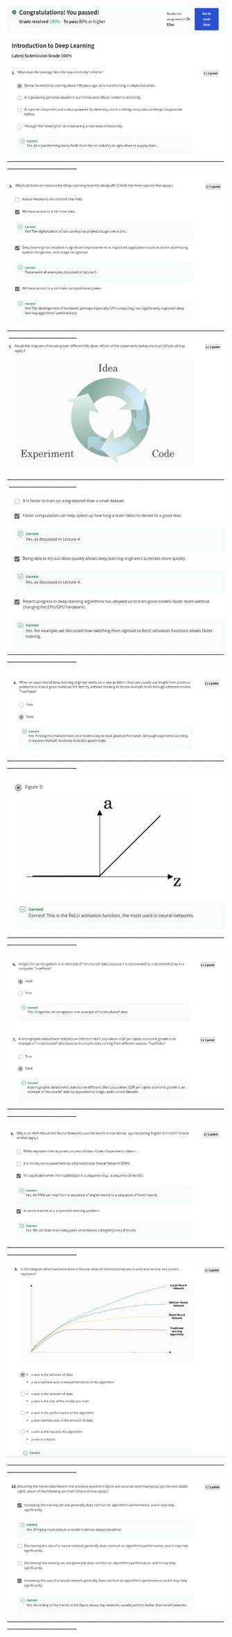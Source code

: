 ![img1](https://github.com/AyaKhaledYousef/Deep-Learning-Specialization/blob/main/Deep%20Learning%20Specialization/1-%20Neural%20Networks%20and%20Deep%20Learning/Week%201/1.png)
ـــــــــــــــــــــــــــــــــــــــــــــــــــــــــــــــــــــــــــــــــــــــــــــــــــــــــــــــــــــــــــــــــــــــــــــــــــــــــــــــــ

![img2](https://github.com/AyaKhaledYousef/Deep-Learning-Specialization/blob/main/Deep%20Learning%20Specialization/1-%20Neural%20Networks%20and%20Deep%20Learning/Week%201/2.png)
ـــــــــــــــــــــــــــــــــــــــــــــــــــــــــــــــــــــــــــــــــــــــــــــــــــــــــــــــــــــــــــــــــــــــــــــــــــــــــــــــــ
![img3](https://github.com/AyaKhaledYousef/Deep-Learning-Specialization/blob/main/Deep%20Learning%20Specialization/1-%20Neural%20Networks%20and%20Deep%20Learning/Week%201/3.png)
ـــــــــــــــــــــــــــــــــــــــــــــــــــــــــــــــــــــــــــــــــــــــــــــــــــــــــــــــــــــــــــــــــــــــــــــــــــــــــــــــــ
![img4](https://github.com/AyaKhaledYousef/Deep-Learning-Specialization/blob/main/Deep%20Learning%20Specialization/1-%20Neural%20Networks%20and%20Deep%20Learning/Week%201/4.png)
ـــــــــــــــــــــــــــــــــــــــــــــــــــــــــــــــــــــــــــــــــــــــــــــــــــــــــــــــــــــــــــــــــــــــــــــــــــــــــــــــــ

![img5](https://github.com/AyaKhaledYousef/Deep-Learning-Specialization/blob/main/Deep%20Learning%20Specialization/1-%20Neural%20Networks%20and%20Deep%20Learning/Week%201/5.png)
ـــــــــــــــــــــــــــــــــــــــــــــــــــــــــــــــــــــــــــــــــــــــــــــــــــــــــــــــــــــــــــــــــــــــــــــــــــــــــــــــــ

![img6](https://github.com/AyaKhaledYousef/Deep-Learning-Specialization/blob/main/Deep%20Learning%20Specialization/1-%20Neural%20Networks%20and%20Deep%20Learning/Week%201/6.png)
ـــــــــــــــــــــــــــــــــــــــــــــــــــــــــــــــــــــــــــــــــــــــــــــــــــــــــــــــــــــــــــــــــــــــــــــــــــــــــــــــــ

![img7](https://github.com/AyaKhaledYousef/Deep-Learning-Specialization/blob/main/Deep%20Learning%20Specialization/1-%20Neural%20Networks%20and%20Deep%20Learning/Week%201/7.png)
ـــــــــــــــــــــــــــــــــــــــــــــــــــــــــــــــــــــــــــــــــــــــــــــــــــــــــــــــــــــــــــــــــــــــــــــــــــــــــــــــــ

![img8](https://github.com/AyaKhaledYousef/Deep-Learning-Specialization/blob/main/Deep%20Learning%20Specialization/1-%20Neural%20Networks%20and%20Deep%20Learning/Week%201/8.png)
ـــــــــــــــــــــــــــــــــــــــــــــــــــــــــــــــــــــــــــــــــــــــــــــــــــــــــــــــــــــــــــــــــــــــــــــــــــــــــــــــــ

![img9](https://github.com/AyaKhaledYousef/Deep-Learning-Specialization/blob/main/Deep%20Learning%20Specialization/1-%20Neural%20Networks%20and%20Deep%20Learning/Week%201/9.png)
ـــــــــــــــــــــــــــــــــــــــــــــــــــــــــــــــــــــــــــــــــــــــــــــــــــــــــــــــــــــــــــــــــــــــــــــــــــــــــــــــــ

![img10](https://github.com/AyaKhaledYousef/Deep-Learning-Specialization/blob/main/Deep%20Learning%20Specialization/1-%20Neural%20Networks%20and%20Deep%20Learning/Week%201/10.png)
ـــــــــــــــــــــــــــــــــــــــــــــــــــــــــــــــــــــــــــــــــــــــــــــــــــــــــــــــــــــــــــــــــــــــــــــــــــــــــــــــــ


